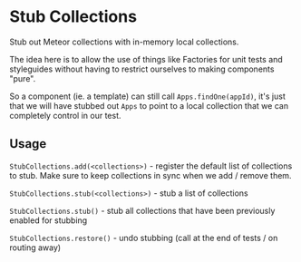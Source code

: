 # Stub Collections

Stub out Meteor collections with in-memory local collections.

The idea here is to allow the use of things like Factories for unit tests and styleguides without having to restrict ourselves to making components "pure".

So a component (ie. a template) can still call `Apps.findOne(appId)`, it's just that we will have stubbed out `Apps` to point to a local collection that we can completely control in our test.

## Usage

`StubCollections.add(<collections>)` - register the default list of collections to stub.  Make sure to keep collections in sync when we add / remove them.

`StubCollections.stub(<collections>)` - stub a list of collections

`StubCollections.stub()` - stub all collections that have been previously enabled for stubbing

`StubCollections.restore()` - undo stubbing (call at the end of tests / on routing away)
